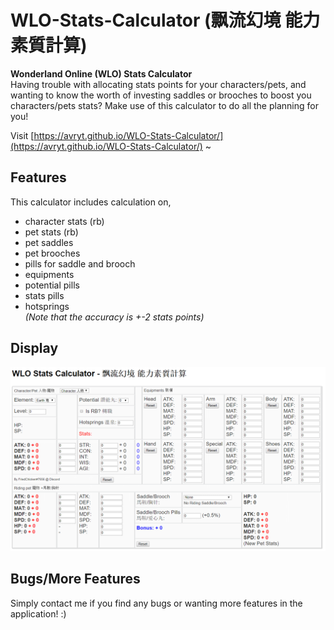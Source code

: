 # WLO-Stats-Calculator (飘流幻境 能力素質計算)
**Wonderland Online (WLO) Stats Calculator**   
Having trouble with allocating stats points for your characters/pets, and wanting to know the worth of investing saddles or brooches to boost you characters/pets stats? Make use of this calculator to do all the planning for you!  
  
Visit [https://avryt.github.io/WLO-Stats-Calculator/](https://avryt.github.io/WLO-Stats-Calculator/) ~  
  
  
## Features 
This calculator includes calculation on,  
- character stats (rb)
- pet stats (rb)
- pet saddles
- pet brooches
- pills for saddle and brooch
- equipments
- potential pills
- stats pills 
- hotsprings  
*(Note that the accuracy is +-2 stats points)*  
    
   
## Display
![wlo-stats-calculator](https://github.com/AvryT/WLO-Stats-Calculator/blob/master/images/wlo-stats-calculator.PNG?raw=true)
  
  
## Bugs/More Features
Simply contact me if you find any bugs or wanting more features in the application! :)
